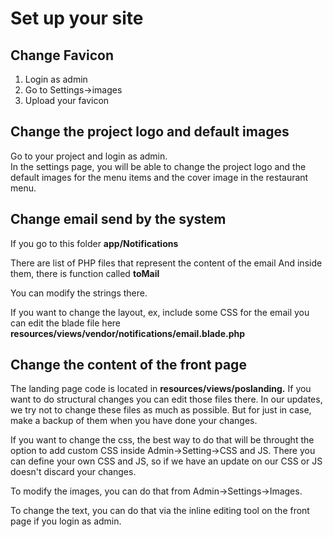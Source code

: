 # Set up your site

## Change Favicon

1. Login as admin
2. Go to Settings->images
3. Upload your favicon

## Change the project logo and default images

Go to your project and login as admin.\
In the settings page, you will be able to change the project logo and the default images for the menu items and the cover image in the restaurant menu.

## Change email send by the system

If you go to this folder **app/Notifications**

There are list of PHP files that represent the content of the email And inside them, there is function called **toMail**

You can modify the strings there.

If you want to change the layout, ex, include some CSS for the email you can edit the blade file here **resources/views/vendor/notifications/email.blade.php**

## **Change the content of the front page**

The landing page code is located in **resources/views/poslanding.** If you want to do structural changes you can edit those files there. In our updates, we try not to change these files as much as possible. But for just in case, make a backup of them when you have done your changes.

If you want to change the css, the best way to do that will be throught the option to add custom CSS inside Admin->Setting->CSS and JS. There you can define your own CSS and JS, so if we have an update on our CSS or JS doesn't discard your changes.

To modify the images, you can do that from Admin->Settings->Images.

To change the text, you can do that via the inline editing tool on the front page if you login as admin.
